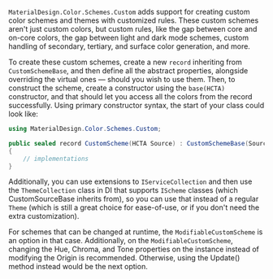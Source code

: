 ﻿`MaterialDesign.Color.Schemes.Custom` adds support for creating custom color schemes and themes with customized rules.
These custom schemes aren't just custom colors, but custom rules, like the gap between core and on-core colors,
the gap between light and dark mode schemes, custom handling of secondary, tertiary, and surface color generation,
and more.

To create these custom schemes, create a new `record` inheriting from `CustomSchemeBase`, and then define all the
abstract properties, alongside overriding the virtual ones — should you wish to use them. Then, to construct the scheme,
create a constructor using the `base(HCTA)` constructor, and that should let you access all the colors from the record
successfully. Using primary constructor syntax, the start of your class could look like:

```csharp
using MaterialDesign.Color.Schemes.Custom;

public sealed record CustomScheme(HCTA Source) : CustomSchemeBase(Source)
{
    // implementations
}
```

Additionally, you can use extensions to `IServiceCollection` and then use the `ThemeCollection` class in DI that 
supports `IScheme` classes (which CustomSourceBase inherits from), so you can use that instead of a regular `Theme`
(which is still a great choice for ease-of-use, or if you don't need the extra customization).

For schemes that can be changed at runtime, the `ModifiableCustomScheme` is an option in that case. 
Additionally, on the `ModifiableCustomScheme`, changing the Hue, Chroma, and Tone properties on the instance
instead of modifying the Origin is recommended. Otherwise, using the Update() method instead would be the next option.